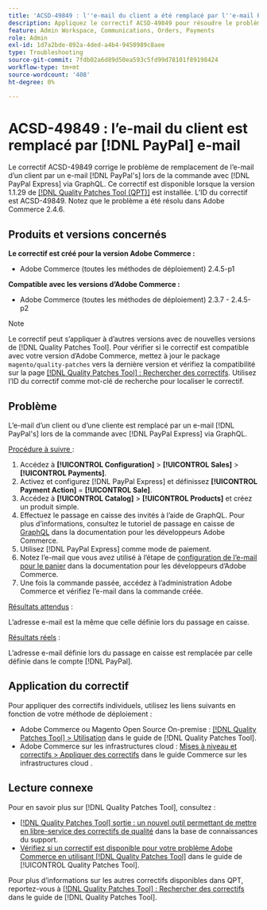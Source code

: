 ```yaml
---
title: 'ACSD-49849 : l''e-mail du client a été remplacé par l''e-mail PayPal'
description: Appliquez le correctif ACSD-49849 pour résoudre le problème d'Adobe Commerce où l'e-mail du client a été remplacé par un e-mail PayPal lors de la commande avec PayPal Express via GraphQL.
feature: Admin Workspace, Communications, Orders, Payments
role: Admin
exl-id: 1d7a2bde-892a-4ded-a4b4-9450989c8aee
type: Troubleshooting
source-git-commit: 7fdb02a6d89d50ea593c5fd99d78101f89198424
workflow-type: tm+mt
source-wordcount: '408'
ht-degree: 0%

---
```


# ACSD-49849 : l’e-mail du client est remplacé par [!DNL PayPal] e-mail

Le correctif ACSD-49849 corrige le problème de remplacement de l’e-mail d’un client par un e-mail [!DNL PayPal's] lors de la commande avec [!DNL PayPal Express] via GraphQL. Ce correctif est disponible lorsque la version 1.1.29 de [[!DNL Quality Patches Tool (QPT)]](https://experienceleague.adobe.com/en/docs/commerce-operations/tools/quality-patches-tool/quality-patches-tool-to-self-serve-quality-patches) est installée. L’ID du correctif est ACSD-49849. Notez que le problème a été résolu dans Adobe Commerce 2.4.6.

## Produits et versions concernés

**Le correctif est créé pour la version Adobe Commerce :**

* Adobe Commerce (toutes les méthodes de déploiement) 2.4.5-p1

**Compatible avec les versions d’Adobe Commerce :**

* Adobe Commerce (toutes les méthodes de déploiement) 2.3.7 - 2.4.5-p2

>[!NOTE]
>
>Le correctif peut s’appliquer à d’autres versions avec de nouvelles versions de [!DNL Quality Patches Tool]. Pour vérifier si le correctif est compatible avec votre version d’Adobe Commerce, mettez à jour le package `magento/quality-patches` vers la dernière version et vérifiez la compatibilité sur la page [[!DNL Quality Patches Tool] : Rechercher des correctifs](https://experienceleague.adobe.com/tools/commerce-quality-patches/index.html). Utilisez l’ID du correctif comme mot-clé de recherche pour localiser le correctif.

## Problème

L’e-mail d’un client ou d’une cliente est remplacé par un e-mail [!DNL PayPal's] lors de la commande avec [!DNL PayPal Express] via GraphQL.

<u>Procédure à suivre </u> :

1. Accédez à **[!UICONTROL Configuration]** > **[!UICONTROL Sales]** > **[!UICONTROL Payments]**.
1. Activez et configurez [!DNL PayPal Express] et définissez **[!UICONTROL Payment Action]** = **[!UICONTROL Sale]**.
1. Accédez à **[!UICONTROL Catalog]** > **[!UICONTROL Products]** et créez un produit simple.
1. Effectuez le passage en caisse des invités à l’aide de GraphQL. Pour plus d’informations, consultez le tutoriel de passage en caisse de [GraphQL](https://developer.adobe.com/commerce/webapi/graphql/tutorials/checkout/) dans la documentation pour les développeurs Adobe Commerce.
1. Utilisez [!DNL PayPal Express] comme mode de paiement.
1. Notez l’e-mail que vous avez utilisé à l’étape de [configuration de l’e-mail pour le panier](https://developer.adobe.com/commerce/webapi/graphql/tutorials/checkout/set-email-address/) dans la documentation pour les développeurs d’Adobe Commerce.
1. Une fois la commande passée, accédez à l’administration Adobe Commerce et vérifiez l’e-mail dans la commande créée.

<u>Résultats attendus</u> :

L’adresse e-mail est la même que celle définie lors du passage en caisse.

<u>Résultats réels</u> :

L’adresse e-mail définie lors du passage en caisse est remplacée par celle définie dans le compte [!DNL PayPal].

## Application du correctif

Pour appliquer des correctifs individuels, utilisez les liens suivants en fonction de votre méthode de déploiement :

* Adobe Commerce ou Magento Open Source On-premise : [[!DNL Quality Patches Tool] > Utilisation](/help/tools/quality-patches-tool/usage.md) dans le guide de [!DNL Quality Patches Tool].
* Adobe Commerce sur les infrastructures cloud : [Mises à niveau et correctifs > Appliquer des correctifs](https://experienceleague.adobe.com/docs/commerce-cloud-service/user-guide/develop/upgrade/apply-patches.html) dans le guide Commerce sur les infrastructures cloud .

## Lecture connexe

Pour en savoir plus sur [!DNL Quality Patches Tool], consultez :

* [[!DNL Quality Patches Tool] sortie : un nouvel outil permettant de mettre en libre-service des correctifs de qualité](https://experienceleague.adobe.com/en/docs/commerce-operations/tools/quality-patches-tool/quality-patches-tool-to-self-serve-quality-patches) dans la base de connaissances du support.
* [Vérifiez si un correctif est disponible pour votre problème Adobe Commerce en utilisant [!DNL Quality Patches Tool]](/help/tools/quality-patches-tool/patches-available-in-qpt/check-patch-for-magento-issue-with-magento-quality-patches.md) dans le guide de [!UICONTROL Quality Patches Tool].


Pour plus d’informations sur les autres correctifs disponibles dans QPT, reportez-vous à [[!DNL Quality Patches Tool] : Rechercher des correctifs](https://experienceleague.adobe.com/tools/commerce-quality-patches/index.html) dans le guide de [!DNL Quality Patches Tool].
